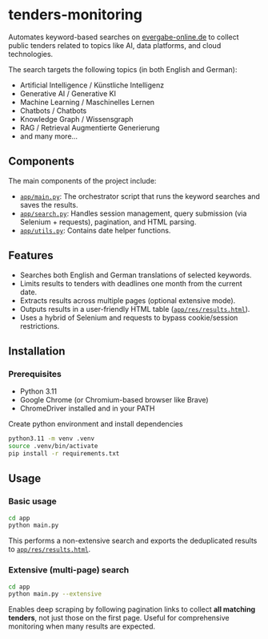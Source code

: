 # tenders-monitoring

Automates keyword-based searches on [evergabe-online.de](https://www.evergabe-online.de/) to collect public tenders related to topics like AI, data platforms, and cloud technologies.

The search targets the following topics (in both English and German):
- Artificial Intelligence / Künstliche Intelligenz
- Generative AI / Generative KI
- Machine Learning / Maschinelles Lernen
- Chatbots / Chatbots
- Knowledge Graph / Wissensgraph
- RAG / Retrieval Augmentierte Generierung
- and many more...

## Components
The main components of the project include:
- [`app/main.py`](app/main.py): The orchestrator script that runs the keyword searches and saves the results.
- [`app/search.py`](app/search.py): Handles session management, query submission (via Selenium + requests), pagination, and HTML parsing.
- [`app/utils.py`](app/utils.py): Contains date helper functions.

## Features
- Searches both English and German translations of selected keywords.
- Limits results to tenders with deadlines one month from the current date.
- Extracts results across multiple pages (optional extensive mode).
- Outputs results in a user-friendly HTML table ([`app/res/results.html`](app/res/results.html)).
- Uses a hybrid of Selenium and requests to bypass cookie/session restrictions.

## Installation

### Prerequisites
- Python 3.11
- Google Chrome (or Chromium-based browser like Brave)
- ChromeDriver installed and in your PATH

Create python environment and install dependencies
```bash
python3.11 -m venv .venv
source .venv/bin/activate
pip install -r requirements.txt
```

## Usage
### Basic usage
```bash
cd app
python main.py
```
This performs a non-extensive search and exports the deduplicated results to [`app/res/results.html`](app/res/results.html).

### Extensive (multi-page) search
```bash
cd app
python main.py --extensive
```
Enables deep scraping by following pagination links to collect **all matching tenders**, not just those on the first page. Useful for comprehensive monitoring when many results are expected.
